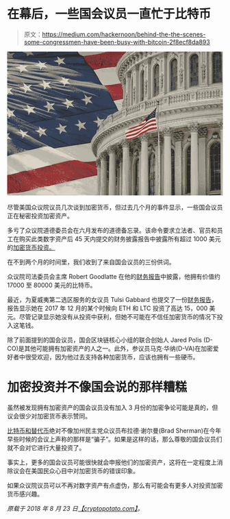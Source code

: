 # 在幕后，一些国会议员一直忙于比特币

> 原文：<https://medium.com/hackernoon/behind-the-the-scenes-some-congressmen-have-been-busy-with-bitcoin-2f8ecf8da893>

![](img/564cdd2b07c8feb4f00864c85977f89d.png)

尽管美国众议院议员几次谈到加密货币，但过去几个月的事件显示，一些国会议员正在秘密投资加密资产。

多亏了众议院道德委员会在六月发布的道德备忘录。该命令要求立法者、官员和员工在购买此类数字资产后 45 天内提交的财务披露报告中披露所有超过 1000 美元的[加密货币投资。](https://cryptopotato.com/will-the-conservative-crypto-investment-options-please-stand-up/)

在不到两个月的时间里，我们收到了来自国会议员的三份供词。

众议院司法委员会主席 Robert Goodlatte 在他的[财务报告](http://clerk.house.gov/public_disc/financial-pdfs/2017/9112977.pdf)中披露，他拥有价值约 17000 至 80000 美元的比特币。

最近，为夏威夷第二选区服务的女议员 Tulsi Gabbard 也提交了一份[财务报告](http://clerk.house.gov/public_disc/financial-pdfs/2017/10021311.pdf)，报告显示她在 2017 年 12 月的某个时候向 ETH 和 LTC 投资了高达 15，000 美元。尽管记录显示她没有从投资中获利，但她不可能在不信任加密货币的情况下投入这笔钱。

除了前面提到的国会议员，国会区块链核心小组的联合创始人 Jared Polis (D-CO)是其他可能拥有加密资产的人之一。此外，参议员马克·华纳(D-VA)在加密爱好者中很受欢迎，因为他过去支持各种加密货币，应该也拥有一些硬币。

# 加密投资并不像国会说的那样糟糕

虽然被发现拥有加密资产的国会议员没有加入 3 月份的加密争论可能是真的，但议会很少对加密货币表示赞同。

[比特币和替代币](https://cryptopotato.com/how-does-bitcoins-rise-affect-the-altcoins/)绝对不像加州民主党众议员布拉德·谢尔曼(Brad Sherman)在今年早些时候的会议上声称的那样是“骗子”。如果是这样的话，那么尊敬的国会议员们就不会对它进行大量投资了。

事实上，更多的国会议员可能很快就会申报他们的加密资产，这将在一定程度上消除议会在美国民众心目中对加密货币的错误印象。

如果众议院议员可以不再对数字资产有点虚伪，那么有可能会有更多人对投资加密货币感兴趣。

*原载于 2018 年 8 月 23 日*[*【cryptopotato.com】*](https://cryptopotato.com/are-us-congressmen-hypocritical-about-bitcoin/)*。*